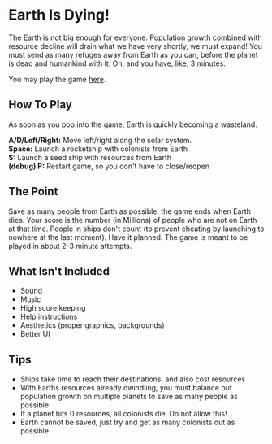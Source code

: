 # Earth Is Dying!

The Earth is not big enough for everyone. Population growth combined with resource decline will drain what we have very shortly, we must expand! You must send as many refuges away from Earth as you can, before the planet is dead and humankind with it. Oh, and you have, like, 3 minutes.

You may play the game [here](http://dl.dropbox.com/u/56192083/TinyWorld/EarthIsDying.html).

## How To Play
As soon as you pop into the game, Earth is quickly becoming a wasteland. 

**A/D/Left/Right:** Move left/right along the solar system.  
**Space:** Launch a rocketship with colonists from Earth  
**S:** Launch a seed ship with resources from Earth  
**(debug) P:** Restart game, so you don't have to close/reopen

## The Point
Save as many people from Earth as possible, the game ends when Earth dies. Your score is the number (in Millions) of people who are not on Earth at that time. People in ships don't count (to prevent cheating by launching to nowhere at the last moment). Have it planned. The game is meant to be played in about 2-3 minute attempts. 

## What Isn't Included
* Sound
* Music
* High score keeping
* Help instructions 
* Aesthetics (proper graphics, backgrounds)
* Better UI

## Tips
* Ships take time to reach their destinations, and also cost resources
* With Earths resources already dwindling, you must balance out population growth on multiple planets to save as many people as possible
* If a planet hits 0 resources, all colonists die. Do not allow this!
* Earth cannot be saved, just try and get as many colonists out as possible
